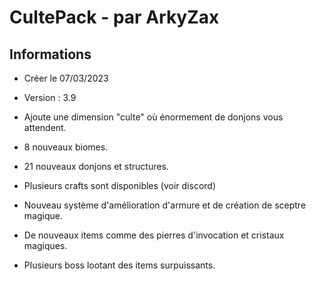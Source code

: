 # CultePack - par ArkyZax

## Informations

- Créer le 07/03/2023
- Version : 3.9

- Ajoute une dimension "culte" où énormement de donjons vous attendent.
- 8 nouveaux biomes.
- 21 nouveaux donjons et structures.
- Plusieurs crafts sont disponibles (voir discord)
- Nouveau système d'amélioration d'armure et de création de sceptre magique.
- De nouveaux items comme des pierres d'invocation et cristaux magiques.
- Plusieurs boss lootant des items surpuissants.
  
 
